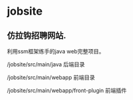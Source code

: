 # jobsite
## 仿拉钩招聘网站.

利用ssm框架练手的java web完整项目。

/jobsite/src/main/java 后端目录

/jobsite/src/main/webapp 前端目录

/jobsite/src/main/webapp/front-plugin 前端插件


